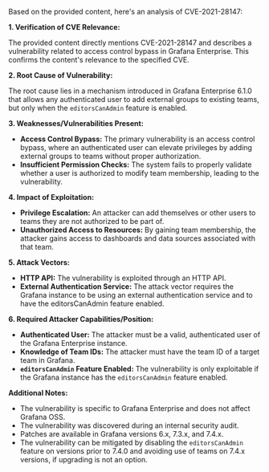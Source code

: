 Based on the provided content, here's an analysis of CVE-2021-28147:

**1. Verification of CVE Relevance:**

The provided content directly mentions CVE-2021-28147 and describes a vulnerability related to access control bypass in Grafana Enterprise. This confirms the content's relevance to the specified CVE.

**2. Root Cause of Vulnerability:**

The root cause lies in a mechanism introduced in Grafana Enterprise 6.1.0 that allows any authenticated user to add external groups to existing teams, but only when the `editorsCanAdmin` feature is enabled.

**3. Weaknesses/Vulnerabilities Present:**

*   **Access Control Bypass:** The primary vulnerability is an access control bypass, where an authenticated user can elevate privileges by adding external groups to teams without proper authorization.
*   **Insufficient Permission Checks:** The system fails to properly validate whether a user is authorized to modify team membership, leading to the vulnerability.

**4. Impact of Exploitation:**

*   **Privilege Escalation:** An attacker can add themselves or other users to teams they are not authorized to be part of.
*   **Unauthorized Access to Resources:** By gaining team membership, the attacker gains access to dashboards and data sources associated with that team.

**5. Attack Vectors:**

*   **HTTP API:** The vulnerability is exploited through an HTTP API.
*   **External Authentication Service:**  The attack vector requires the Grafana instance to be using an external authentication service and to have the editorsCanAdmin feature enabled.

**6. Required Attacker Capabilities/Position:**

*   **Authenticated User:** The attacker must be a valid, authenticated user of the Grafana Enterprise instance.
*   **Knowledge of Team IDs:** The attacker must have the team ID of a target team in Grafana.
*   **`editorsCanAdmin` Feature Enabled:** The vulnerability is only exploitable if the Grafana instance has the `editorsCanAdmin` feature enabled.

**Additional Notes:**

*   The vulnerability is specific to Grafana Enterprise and does not affect Grafana OSS.
*   The vulnerability was discovered during an internal security audit.
*   Patches are available in Grafana versions 6.x, 7.3.x, and 7.4.x.
*   The vulnerability can be mitigated by disabling the `editorsCanAdmin` feature on versions prior to 7.4.0 and avoiding use of teams on 7.4.x versions, if upgrading is not an option.